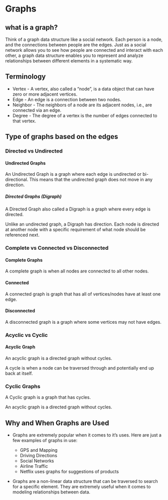 # Graphs

## what is a graph?
Think of a graph data structure like a social network. Each person is a node, and the connections between people are the edges. Just as a social network allows you to see how people are connected and interact with each other, a graph data structure enables you to represent and analyze relationships between different elements in a systematic way.

## Terminology
- Vertex - A vertex, also called a “node”, is a data object that can have zero or more adjacent vertices.
- Edge - An edge is a connection between two nodes.
- Neighbor - The neighbors of a node are its adjacent nodes, i.e., are connected via an edge.
- Degree - The degree of a vertex is the number of edges connected to that vertex.

## Type of graphs based on the edges

### Directed vs Undirected

#### Undirected Graphs

An Undirected Graph is a graph where each edge is undirected or bi-directional. This means that the undirected graph does not move in any direction.

##### Directed Graphs (Digraph)

A Directed Graph also called a Digraph is a graph where every edge is directed.

Unlike an undirected graph, a Digraph has direction. Each node is directed at another node with a specific requirement of what node should be referenced next.

### Complete vs Connected vs Disconnected

#### Complete Graphs

A complete graph is when all nodes are connected to all other nodes.

#### Connected

A connected graph is graph that has all of vertices/nodes have at least one edge.

#### Disconnected

A disconnected graph is a graph where some vertices may not have edges.

### Acyclic vs Cyclic

#### Acyclic Graph

An acyclic graph is a directed graph without cycles.

A cycle is when a node can be traversed through and potentially end up back at itself.

### Cyclic Graphs

A Cyclic graph is a graph that has cycles.

An acyclic graph is a directed graph without cycles.

## Why and When Graphs are Used

- Graphs are extremely popular when it comes to it’s uses. Here are just a few examples of graphs in use:
   - GPS and Mapping
   - Driving Directions
   - Social Networks
   - Airline Traffic
   - Netflix uses graphs for suggestions of products

- Graphs are a non-linear data structure that can be traversed to search for a specific element. They are extremely useful when it comes to modeling relationships between data.